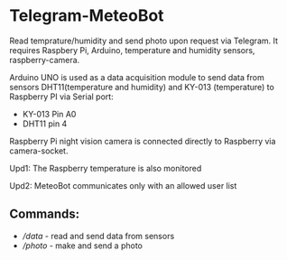 # Telegram-MeteoBot
Read temprature/humidity and send photo upon request via Telegram. It requires Raspbery Pi, Arduino, temperature and humidity sensors, raspberry-camera.

Arduino UNO is used as a data acquisition module to send data from sensors DHT11(temperature and humidity) and KY-013 (temperature) to Raspberry PI via Serial port:
 * KY-013 Pin A0
 * DHT11 pin 4 

Raspberry Pi night vision camera is connected directly to Raspberry via camera-socket.

Upd1: The Raspberry temperature is also monitored

Upd2: MeteoBot communicates only with an allowed user list

## Commands:
 *  */data* - read and send data from sensors
 *  */photo* - make and send a photo
